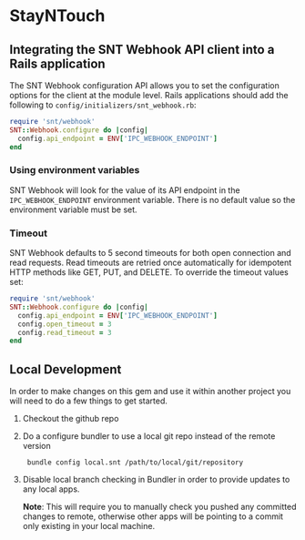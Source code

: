 # StayNTouch

## Integrating the SNT Webhook API client into a Rails application

The SNT Webhook configuration API allows you to set the configuration options
for the client at the module level. Rails applications should add the following
to `config/initializers/snt_webhook.rb`:

```ruby
require 'snt/webhook'
SNT::Webhook.configure do |config|
  config.api_endpoint = ENV['IPC_WEBHOOK_ENDPOINT']
end
```

### Using environment variables

SNT Webhook will look for the value of its API endpoint in the `IPC_WEBHOOK_ENDPOINT`
environment variable. There is no default value so the environment variable must be set.

### Timeout

SNT Webhook defaults to 5 second timeouts for both open connection and read requests.
Read timeouts are retried once automatically for idempotent HTTP methods like GET, PUT,
and DELETE. To override the timeout values set:

```ruby
require 'snt/webhook'
SNT::Webhook.configure do |config|
  config.api_endpoint = ENV['IPC_WEBHOOK_ENDPOINT']
  config.open_timeout = 3
  config.read_timeout = 3
end
```

## Local Development

In order to make changes on this gem and use it within another project you will need to do a few things to get started.

1. Checkout the github repo

2. Do a configure bundler to use a local git repo instead of the remote version

        bundle config local.snt /path/to/local/git/repository

3. Disable local branch checking in Bundler in order to provide updates to any local apps.

    **Note**: This will require you to manually check you pushed any committed changes to remote, otherwise other
apps will be pointing to a commit only existing in your local machine.
